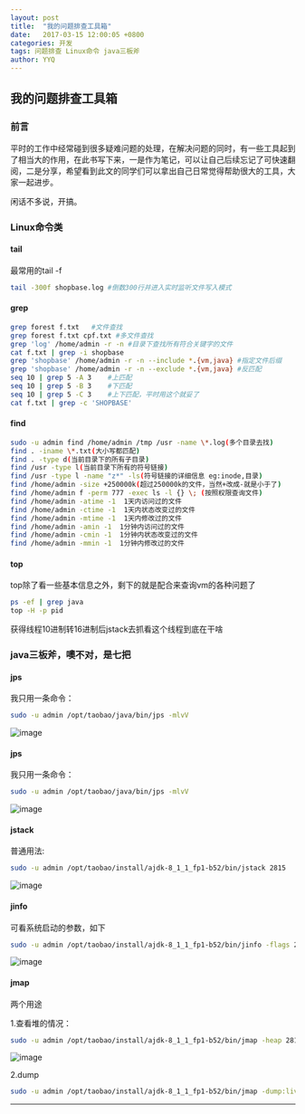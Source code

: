 ```yaml
---
layout: post
title:  "我的问题排查工具箱"
date:   2017-03-15 12:00:05 +0800
categories: 开发
tags: 问题排查 Linux命令 java三板斧
author: YYQ
---
```



## 我的问题排查工具箱
### 前言
平时的工作中经常碰到很多疑难问题的处理，在解决问题的同时，有一些工具起到了相当大的作用，在此书写下来，一是作为笔记，可以让自己后续忘记了可快速翻阅，二是分享，希望看到此文的同学们可以拿出自己日常觉得帮助很大的工具，大家一起进步。

闲话不多说，开搞。

### Linux命令类
#### tail
最常用的tail -f


``` bash
tail -300f shopbase.log #倒数300行并进入实时监听文件写入模式
```
#### grep
``` bash
grep forest f.txt   #文件查找
grep forest f.txt cpf.txt #多文件查找
grep 'log' /home/admin -r -n #目录下查找所有符合关键字的文件
cat f.txt | grep -i shopbase    
grep 'shopbase' /home/admin -r -n --include *.{vm,java} #指定文件后缀
grep 'shopbase' /home/admin -r -n --exclude *.{vm,java} #反匹配
seq 10 | grep 5 -A 3    #上匹配
seq 10 | grep 5 -B 3    #下匹配
seq 10 | grep 5 -C 3    #上下匹配，平时用这个就妥了
cat f.txt | grep -c 'SHOPBASE'
```

#### find
``` bash
sudo -u admin find /home/admin /tmp /usr -name \*.log(多个目录去找)
find . -iname \*.txt(大小写都匹配)
find . -type d(当前目录下的所有子目录)
find /usr -type l(当前目录下所有的符号链接)
find /usr -type l -name "z*" -ls(符号链接的详细信息 eg:inode,目录)
find /home/admin -size +250000k(超过250000k的文件，当然+改成-就是小于了)
find /home/admin f -perm 777 -exec ls -l {} \; (按照权限查询文件)
find /home/admin -atime -1  1天内访问过的文件
find /home/admin -ctime -1  1天内状态改变过的文件 
find /home/admin -mtime -1  1天内修改过的文件
find /home/admin -amin -1  1分钟内访问过的文件
find /home/admin -cmin -1  1分钟内状态改变过的文件   
find /home/admin -mmin -1  1分钟内修改过的文件
```
#### top
top除了看一些基本信息之外，剩下的就是配合来查询vm的各种问题了
``` bash
ps -ef | grep java
top -H -p pid
```
获得线程10进制转16进制后jstack去抓看这个线程到底在干啥

### java三板斧，噢不对，是七把
#### jps
我只用一条命令：
``` bash
sudo -u admin /opt/taobao/java/bin/jps -mlvV
```
![image](http://ata2-img.cn-hangzhou.img-pub.aliyun-inc.com/7b156cb53250bf5f91811900c2575a91.png) 

#### jps
我只用一条命令：
``` bash
sudo -u admin /opt/taobao/java/bin/jps -mlvV
```
![image](http://ata2-img.cn-hangzhou.img-pub.aliyun-inc.com/7b156cb53250bf5f91811900c2575a91.png) 


#### jstack
普通用法:
``` bash
sudo -u admin /opt/taobao/install/ajdk-8_1_1_fp1-b52/bin/jstack 2815
```
![image](http://ata2-img.cn-hangzhou.img-pub.aliyun-inc.com/bc501bf424b3d2884e6ec118d14554a3.png) 

#### jinfo
可看系统启动的参数，如下
``` bash
sudo -u admin /opt/taobao/install/ajdk-8_1_1_fp1-b52/bin/jinfo -flags 2815
```
![image](http://ata2-img.cn-hangzhou.img-pub.aliyun-inc.com/bc879145e2994e9a09327407ed88382c.png) 

#### jmap
两个用途

1.查看堆的情况：
``` bash
sudo -u admin /opt/taobao/install/ajdk-8_1_1_fp1-b52/bin/jmap -heap 2815
```
![image](http://ata2-img.cn-hangzhou.img-pub.aliyun-inc.com/00d9eaef08cdb51263d202d26795036b.png) 

2.dump
``` bash
sudo -u admin /opt/taobao/install/ajdk-8_1_1_fp1-b52/bin/jmap -dump:live,format=b,file=/tmp/heap2.bin 2815
```

---
